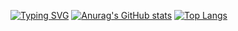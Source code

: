 [![Typing SVG](https://readme-typing-svg.herokuapp.com?font=Kalam&pause=1000&color=0B2734&center=true&width=920&lines=Profile+of+U2y;%E8%BF%B7%E3%81%88%E3%81%B0%E3%80%81%E6%95%97%E3%82%8C%E3%82%8B)](https://git.io/typing-svg)
[![Anurag's GitHub stats](https://github-readme-stats.vercel.app/api?username=U2yyy)](https://github.com/anuraghazra/github-readme-stats)          [![Top Langs](https://github-readme-stats.vercel.app/api/top-langs/?username=anuraghazra&layout=compact)](https://github.com/anuraghazra/github-readme-stats)

